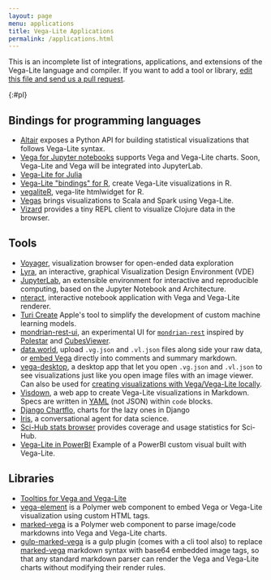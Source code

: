 ```yaml
---
layout: page
menu: applications
title: Vega-Lite Applications
permalink: /applications.html
---
```


This is an incomplete list of integrations, applications, and extensions of the Vega-Lite language and compiler. If you want to add a tool or library, [edit this file and send us a pull request](https://github.com/vega/vega-lite/blob/master/site/applications.md).

{:#pl}
## Bindings for programming languages

* [Altair](https://altair-viz.github.io) exposes a Python API for building statistical visualizations that follows Vega-Lite syntax.
* [Vega for Jupyter notebooks](https://github.com/vega/ipyvega) supports Vega and Vega-Lite charts. Soon, Vega-Lite and Vega will be integrated into JupyterLab.
* [Vega-Lite for Julia](https://github.com/fredo-dedup/VegaLite.jl)
* [Vega-Lite "bindings" for R](https://github.com/hrbrmstr/vegalite), create Vega-Lite visualizations in R.
* [vegaliteR](https://github.com/timelyportfolio/vegaliteR), vega-lite htmlwidget for R.
* [Vegas](https://github.com/aishfenton/Vegas) brings visualizations to Scala and Spark using Vega-Lite.
* [Vizard](https://github.com/yieldbot/vizard) provides a tiny REPL client to visualize Clojure data in the browser.

## Tools

* [Voyager](https://github.com/vega/voyager), visualization browser for open-ended data exploration
* [Lyra](https://github.com/vega/lyra), an interactive, graphical Visualization Design Environment (VDE)
* [JupyterLab](https://github.com/jupyterlab/jupyterlab), an extensible environment for interactive and reproducible computing, based on the Jupyter Notebook and Architecture.
* [nteract](https://github.com/nteract/nteract), interactive notebook application with Vega and Vega-Lite renderer.
* [Turi Create](https://github.com/apple/turicreate) Apple's tool to simplify the development of custom machine learning models.
* [mondrian-rest-ui](https://github.com/jazzido/mondrian-rest-ui), an experimental UI for [`mondrian-rest`](https://github.com/jazzido/mondrian-rest) inspired by [Polestar](https://github.com/vega/polestar) and [CubesViewer](https://github.com/jjmontesl/cubesviewer).
* [data.world](https://data.world), upload `.vg.json` and `.vl.json` files along side your raw data, or [embed Vega](https://docs.data.world/tutorials/markdown/#vega-and-vega-lite) directly into comments and summary markdown.
* [vega-desktop](https://github.com/kristw/vega-desktop), a desktop app that let you open `.vg.json` and `.vl.json` to see visualizations just like you open image files with an image viewer. Can also be used for [creating visualizations with Vega/Vega-Lite locally](https://medium.com/@kristw/create-visualizations-with-vega-on-your-machine-using-your-preferred-editor-529e1be875c0).
* [Visdown](http://visdown.com), a web app to create Vega-Lite visualizations in Markdown. Specs are written in [YAML](http://www.yaml.org/) (not JSON) within `code` blocks.
* [Django Chartflo](https://github.com/synw/django-chartflo), charts for the lazy ones in Django
* [Iris](https://hackernoon.com/a-conversational-agent-for-data-science-4ae300cdc220), a conversational agent for data science.
* [Sci-Hub stats browser](https://github.com/greenelab/scihub) provides coverage and usage statistics for Sci-Hub.
* [Vega-Lite in PowerBI](https://github.com/Microsoft/vegalite-for-powerbi/) Example of a PowerBI custom visual built with Vega-Lite.

## Libraries

* [Tooltips for Vega and Vega-Lite](https://github.com/vega/vega-lite-tooltip)
* [vega-element](https://www.webcomponents.org/element/PolymerVis/vega-element) is a Polymer web component to embed Vega or Vega-Lite visualization using custom HTML tags.
* [marked-vega](https://www.webcomponents.org/element/PolymerVis/marked-vega) is a Polymer web component to parse image/code markdowns into Vega and Vega-Lite charts.
* [gulp-marked-vega](https://github.com/e2fyi/gulp-marked-vega) is a gulp plugin (comes with a cli tool also) to replace [marked-vega](https://www.webcomponents.org/element/PolymerVis/marked-vega) markdown syntax with base64 embedded image tags, so that any standard markdown parser can render the Vega and Vega-Lite charts without modifying their render rules.
